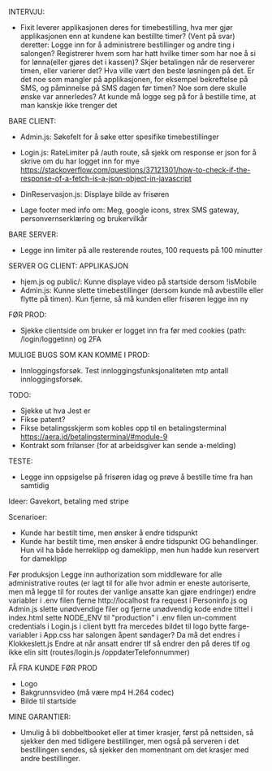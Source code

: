 INTERVJU:
- Fixit leverer applikasjonen deres for timebestilling, hva mer gjør applikasjonen enn at kundene kan bestillte timer?
    (Vent på svar) deretter: Logge inn for å administrere bestillinger og andre ting i salongen? Registrerer hvem som har hatt 
    hvilke timer som har noe å si for lønna(eller gjøres det i kassen)? Skjer betalingen når de reserverer timen, eller varierer det?
    Hva ville vært den beste løsningen på det. 
    Er det noe som mangler på applikasjonen, for eksempel bekreftelse på SMS, og påminnelse på SMS dagen før timen?
    Noe som dere skulle ønske var annerledes? At kunde må logge seg på for å bestille time, at man kanskje ikke trenger det


BARE CLIENT:
- Admin.js: Søkefelt for å søke etter spesifike timebestillinger
- Login.js: RateLimiter på /auth route, så sjekk om response er json for å skrive om du har logget inn for mye 
https://stackoverflow.com/questions/37121301/how-to-check-if-the-response-of-a-fetch-is-a-json-object-in-javascript

- DinReservasjon.js: Displaye bilde av frisøren
- Lage footer med info om: Meg, google icons, strex SMS gateway, personvernserklæring og brukervilkår

BARE SERVER:
- Legge inn limiter på alle resterende routes, 100 requests på 100 minutter

SERVER OG CLIENT:
        APPLIKASJON
- hjem.js og public/: Kunne displaye video på startside dersom !isMobile 
- Admin.js: Kunne slette timebestillinger (dersom kunde må avbestille eller flytte på timen). Kun fjerne, så må kunden eller frisøren
 legge inn ny

FØR PROD: 
- Sjekke clientside om bruker er logget inn fra før med cookies (path: /login/loggetinn) og 2FA

MULIGE BUGS SOM KAN KOMME I PROD:
- Innloggingsforsøk. Test innloggingsfunksjonaliteten mtp antall innloggingsforsøk.

TODO:
- Sjekke ut hva Jest er
- Fikse patent?
- Fikse betalingsskjerm som kobles opp til en betalingsterminal https://aera.id/betalingsterminal/#module-9
- Kontrakt som frilanser (for at arbeidsgiver kan sende a-melding)

TESTE:
- Legge inn oppsigelse på frisøren idag og prøve å bestille time fra han samtidig

Ideer:
Gavekort, betaling med stripe

Scenarioer:
- Kunde har bestilt time, men ønsker å endre tidspunkt
- Kunde har bestilt time, men ønsker å endre tidspunkt OG behandlinger. Hun vil ha både herreklipp og dameklipp, men hun hadde kun
    reservert for dameklipp

Før produksjon
Legge inn authorization som middleware for alle administrative routes (er lagt til for alle hvor admin er eneste autoriserte, men 
    må legge til for routes der vanlige ansatte kan gjøre endringer)
endre variabler i .env filen
fjerne http://localhost fra request i Personinfo.js og Admin.js 
slette unødvendige filer og fjerne unødvendig kode
endre tittel i index.html
sette NODE_ENV til "production" i .env filen
un-comment credentials i Login.js i client
bytt fra mercedes bildet til logo
bytte farge-variabler i App.css
har salongen åpent søndager? Da må det endres i Klokkeslett.js
Endre at når ansatt endrer tlf så endrer den på deres tlf og ikke elin sitt (routes/login.js /oppdaterTelefonnummer)

FÅ FRA KUNDE FØR PROD
- Logo 
- Bakgrunnsvideo (må være mp4 H.264 codec)
- Bilde til startside

MINE GARANTIER:
- Umulig å bli dobbeltbooket eller at timer krasjer, først på nettsiden, så sjekker den med tidligere bestillinger, men også på serveren i det bestillingen sendes, så sjekker den momentnant om det krasjer med andre bestillinger.